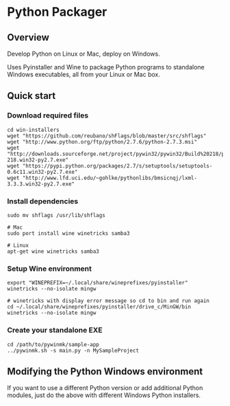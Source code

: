 # Python Packager
## Overview

Develop Python on Linux or Mac, deploy on Windows.

Uses Pyinstaller and Wine to package Python programs to standalone Windows
executables, all from your Linux or Mac box.

## Quick start

### Download required files

	cd win-installers
	wget "https://github.com/reubano/shFlags/blob/master/src/shflags"
	wget "http://www.python.org/ftp/python/2.7.6/python-2.7.3.msi"
	wget "http://downloads.sourceforge.net/project/pywin32/pywin32/Build%20218/pywin32-218.win32-py2.7.exe"
	wget "https://pypi.python.org/packages/2.7/s/setuptools/setuptools-0.6c11.win32-py2.7.exe"
	wget "http://www.lfd.uci.edu/~gohlke/pythonlibs/bmsicnqj/lxml-3.3.3.win32-py2.7.exe"

### Install dependencies

	sudo mv shflags /usr/lib/shflags
	
	# Mac
	sudo port install wine winetricks samba3

	# Linux
	apt-get wine winetricks samba3
	
### Setup Wine environment
	
	export "WINEPREFIX=~/.local/share/wineprefixes/pyinstaller"
	winetricks --no-isolate mingw
	
	# winetricks with display error message so cd to bin and run again
	cd ~/.local/share/wineprefixes/pyinstaller/drive_c/MinGW/bin
	winetricks --no-isolate mingw

### Create your standalone EXE

	cd /path/to/pywinmk/sample-app
	../pywinmk.sh -s main.py -n MySampleProject

## Modifying the Python Windows environment

If you want to use a different Python version or add additional Python
modules, just do the above with different Windows Python installers.

